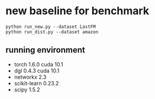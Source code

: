 # new baseline for benchmark


```
python run_new.py --dataset LastFM
python run_dist.py --dataset amazon
```

## running environment

* torch 1.6.0 cuda 10.1
* dgl 0.4.3 cuda 10.1
* networkx 2.3
* scikit-learn 0.23.2
* scipy 1.5.2
